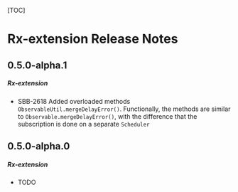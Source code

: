 [TOC]
# Rx-extension Release Notes
## 0.5.0-alpha.1
##### Rx-extension
* SBB-2618 Added overloaded methods `ObservableUtil.mergeDelayError()`. Functionally, the methods are similar to `Observable.mergeDelayError()`, with the difference that the subscription is done on a separate `Scheduler`
## 0.5.0-alpha.0
##### Rx-extension
* TODO